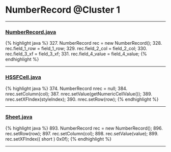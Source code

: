 # NumberRecord @Cluster 1

***

### [NumberRecord.java](https://searchcode.com/codesearch/view/15642464/)
{% highlight java %}
327. NumberRecord rec = new NumberRecord();
328. rec.field_1_row = field_1_row;
329. rec.field_2_col = field_2_col;
330. rec.field_3_xf = field_3_xf;
331. rec.field_4_value = field_4_value;
{% endhighlight %}

***

### [HSSFCell.java](https://searchcode.com/codesearch/view/15642303/)
{% highlight java %}
374. NumberRecord nrec = null;
384. nrec.setColumn(col);
387.     nrec.setValue(getNumericCellValue());
389. nrec.setXFIndex(styleIndex);
390. nrec.setRow(row);
{% endhighlight %}

***

### [Sheet.java](https://searchcode.com/codesearch/view/15642365/)
{% highlight java %}
893. NumberRecord rec = new NumberRecord();
896. rec.setRow(row);
897. rec.setColumn(col);
898. rec.setValue(value);
899. rec.setXFIndex(( short ) 0x0f);
{% endhighlight %}

***

